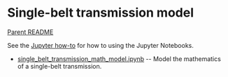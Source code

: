 Single-belt transmission model
==============================

[Parent README](../README.md)

See the [Jupyter how-to](https://github.com/bgoodr/how-to/tree/master/python/jupyter) for how to using the Jupyter Notebooks.

* [single_belt_transmission_math_model.ipynb](single_belt_transmission_math_model.ipynb) -- Model the mathematics of a single-belt transmission.
